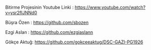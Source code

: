 Bitirme Projesinin Youtube Linki : https://www.youtube.com/watch?v=ysr2fIJNNd0

Büşra Özen : https://github.com/sbozen

Ezgi Aslan : https://github.com/ezgiaslann

Gökçe Aktuğ: https://github.com/gokceeaktug/DSC-GAZI-PG1926
